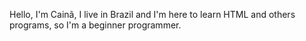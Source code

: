 Hello, I'm Cainã, I live in Brazil and I'm here to learn HTML and others programs, so I'm a beginner programmer.
